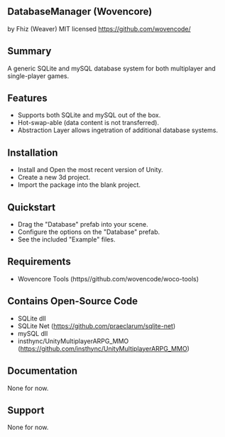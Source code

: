 DatabaseManager (Wovencore)
---
by Fhiz (Weaver)
MIT licensed
https://github.com/wovencode/

Summary
---
A generic SQLite and mySQL database system for both multiplayer and single-player
games.

Features
---
* Supports both SQLite and mySQL out of the box.
* Hot-swap-able (data content is not transferred).
* Abstraction Layer allows ingetration of additional database systems.

Installation
---
* Install and Open the most recent version of Unity.
* Create a new 3d project.
* Import the package into the blank project.

Quickstart
---
* Drag the "Database" prefab into your scene.
* Configure the options on the "Database" prefab.
* See the included "Example" files.

Requirements
---
* Wovencore Tools (https//github.com/wovencode/woco-tools)

Contains Open-Source Code
---
* SQLite dll
* SQLite Net (https://github.com/praeclarum/sqlite-net)
* mySQL dll
* insthync/UnityMultiplayerARPG_MMO (https://github.com/insthync/UnityMultiplayerARPG_MMO)

Documentation
---
None for now.

Support
---
None for now.